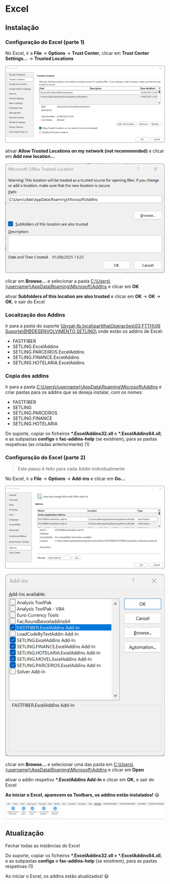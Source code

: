 # Excel

## Instalação

### Configuração do Excel (parte 1)

No Excel, ir a **File** -> **Options** -> **Trust Center**, clicar em **Trust Center Settings...** -> **Trusted Locations**

![Trust Center](images/trust_center_1.png ':size=900')

ativar **Allow Trusted Locations on my network (not recommended)** e clicar em **Add new location...**

![Trust Center](images/trust_center_2.png ':size=450')

clicar em **Browse...** e selecionar a pasta [C:\\Users\\{username}\\AppData\\Roaming\\Microsoft\\AddIns](\ ":disabled") e clicar em **OK**

ativar **Subfolders of this location are also trusted** e clicar em **OK** -> **OK** -> **OK**, e sair do Excel

### Localização dos Addins

 Ir para a pasta do suporte [\\\bysat-tb.local\\partilha\\Operações\\03 FTTH\\06 Suporte\\@@DESENVOLVIMENTO SETLING\\](\ ":disabled") onde estão os addins de Excel:

- FASTFIBER
- SETLING.ExcelAddins
- SETLING.PARCEIROS.ExcelAddins
- SETLING.FINANCE.ExcelAddins
- SETLING.HOTELARIA.ExcelAddins

### Copia dos addins

Ir para a pasta [C:\\Users\\{username}\\AppData\\Roaming\\Microsoft\\AddIns](\ ":disabled") e criar pastas para os addins que se deseja instalar, com os nomes:

- FASTFIBER
- SETLING
- SETLING.PARCEIROS
- SETLING.FINANCE
- SETLING.HOTELARIA

Do suporte, copiar os ficheiros **\*.ExcelAddins32.xll** e **\*.ExcelAddins64.xll**, e as subpastas **configs** e **fac-addins-help** (se existirem), para as pastas respetivas (as criadas anteriormente) (1)

### Configuração do Excel (parte 2)

> Este passo é feito para cada Addin individualmente

No Excel, ir a **File** -> **Options** -> **Add-ins** e clicar em **Go...**

![Trust Center](images/trust_center_3.png ':size=900')

![Trust Center](images/trust_center_4.png ':size=400')

clicar em **Browse...** e selecionar uma das pasta em [C:\\Users\\{username}\\AppData\\Roaming\\Microsoft\\AddIns](\ ":disabled") e clicar em **Open**

ativar o addin respetivo **\*.ExcelAddins Add-In** e clicar em **OK**, e sair do Excel


**Ao iniciar o Excel, aparecem os Toolbars, os addins estão instalados!** :smiley:

![Toolbars](images/toolbars.png ':size=1000')

## Atualização

Fechar todas as instâncias do Excel

Do suporte, copiar os ficheiros **\*.ExcelAddins32.xll** e **\*.ExcelAddins64.xll**, e as subpastas **configs** e **fac-addins-help** (se existirem), para as pastas respetivas (1)

Ao iniciar o Excel, os addins estão atualizados! :smiley:
